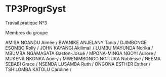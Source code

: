 # TP3ProgrSyst
Travail pratique N°3


Membres du groupe 

AMISA NGANDU Aimée / 
BWANIKE ANJELANY Tania / 
DJIMBONGE ESOMBO Rolly / 
JOHN KAYANGI Akilimali / 
LUMBU MAYUNDA Norika / 
MBUMBA NGAMASATA Gaston-Josué / 
MPONA-MINGA NGOYI Aurore / 
MUKENA NKONKA Audry / 
MWENIMBONGO NGITUKA Noblesse / 
NEEMA SEBABI Grace / 
NSENDA LUSAMBA Ruth / 
ONGONA ESTHER Esther / 
TSHILOMBA KATOLU Caroline / 
